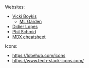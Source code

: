 Websites:

- [Vicki Boykis](https://vickiboykis.com/)
  - [ML Garden](https://vickiboykis.com/ml-garden/)
- [Didier Lopes](https://didierlopes.com/)
- [Phil Schmid](https://www.philschmid.de/)
- [MDX cheatsheet](https://docs.flashbots.net/cheatsheet#user-content-fn-1)

Icons:
- https://lobehub.com/icons
- https://www.tech-stack-icons.com/